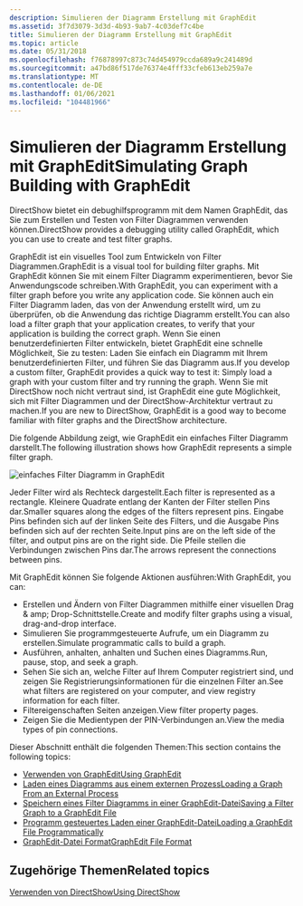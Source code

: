 ```yaml
---
description: Simulieren der Diagramm Erstellung mit GraphEdit
ms.assetid: 3f7d3079-3d3d-4b93-9ab7-4c03def7c4be
title: Simulieren der Diagramm Erstellung mit GraphEdit
ms.topic: article
ms.date: 05/31/2018
ms.openlocfilehash: f76878997c873c74d454979ccda689a9c241489d
ms.sourcegitcommit: a47bd86f517de76374e4fff33cfeb613eb259a7e
ms.translationtype: MT
ms.contentlocale: de-DE
ms.lasthandoff: 01/06/2021
ms.locfileid: "104481966"
---
```

# <a name="simulating-graph-building-with-graphedit"></a><span data-ttu-id="1e153-103">Simulieren der Diagramm Erstellung mit GraphEdit</span><span class="sxs-lookup"><span data-stu-id="1e153-103">Simulating Graph Building with GraphEdit</span></span>

<span data-ttu-id="1e153-104">DirectShow bietet ein debughilfsprogramm mit dem Namen GraphEdit, das Sie zum Erstellen und Testen von Filter Diagrammen verwenden können.</span><span class="sxs-lookup"><span data-stu-id="1e153-104">DirectShow provides a debugging utility called GraphEdit, which you can use to create and test filter graphs.</span></span>

<span data-ttu-id="1e153-105">GraphEdit ist ein visuelles Tool zum Entwickeln von Filter Diagrammen.</span><span class="sxs-lookup"><span data-stu-id="1e153-105">GraphEdit is a visual tool for building filter graphs.</span></span> <span data-ttu-id="1e153-106">Mit GraphEdit können Sie mit einem Filter Diagramm experimentieren, bevor Sie Anwendungscode schreiben.</span><span class="sxs-lookup"><span data-stu-id="1e153-106">With GraphEdit, you can experiment with a filter graph before you write any application code.</span></span> <span data-ttu-id="1e153-107">Sie können auch ein Filter Diagramm laden, das von der Anwendung erstellt wird, um zu überprüfen, ob die Anwendung das richtige Diagramm erstellt.</span><span class="sxs-lookup"><span data-stu-id="1e153-107">You can also load a filter graph that your application creates, to verify that your application is building the correct graph.</span></span> <span data-ttu-id="1e153-108">Wenn Sie einen benutzerdefinierten Filter entwickeln, bietet GraphEdit eine schnelle Möglichkeit, Sie zu testen: Laden Sie einfach ein Diagramm mit Ihrem benutzerdefinierten Filter, und führen Sie das Diagramm aus.</span><span class="sxs-lookup"><span data-stu-id="1e153-108">If you develop a custom filter, GraphEdit provides a quick way to test it: Simply load a graph with your custom filter and try running the graph.</span></span> <span data-ttu-id="1e153-109">Wenn Sie mit DirectShow noch nicht vertraut sind, ist GraphEdit eine gute Möglichkeit, sich mit Filter Diagrammen und der DirectShow-Architektur vertraut zu machen.</span><span class="sxs-lookup"><span data-stu-id="1e153-109">If you are new to DirectShow, GraphEdit is a good way to become familiar with filter graphs and the DirectShow architecture.</span></span>

<span data-ttu-id="1e153-110">Die folgende Abbildung zeigt, wie GraphEdit ein einfaches Filter Diagramm darstellt.</span><span class="sxs-lookup"><span data-stu-id="1e153-110">The following illustration shows how GraphEdit represents a simple filter graph.</span></span>

![einfaches Filter Diagramm in GraphEdit](images/gedit09.png)

<span data-ttu-id="1e153-112">Jeder Filter wird als Rechteck dargestellt.</span><span class="sxs-lookup"><span data-stu-id="1e153-112">Each filter is represented as a rectangle.</span></span> <span data-ttu-id="1e153-113">Kleinere Quadrate entlang der Kanten der Filter stellen Pins dar.</span><span class="sxs-lookup"><span data-stu-id="1e153-113">Smaller squares along the edges of the filters represent pins.</span></span> <span data-ttu-id="1e153-114">Eingabe Pins befinden sich auf der linken Seite des Filters, und die Ausgabe Pins befinden sich auf der rechten Seite.</span><span class="sxs-lookup"><span data-stu-id="1e153-114">Input pins are on the left side of the filter, and output pins are on the right side.</span></span> <span data-ttu-id="1e153-115">Die Pfeile stellen die Verbindungen zwischen Pins dar.</span><span class="sxs-lookup"><span data-stu-id="1e153-115">The arrows represent the connections between pins.</span></span>

<span data-ttu-id="1e153-116">Mit GraphEdit können Sie folgende Aktionen ausführen:</span><span class="sxs-lookup"><span data-stu-id="1e153-116">With GraphEdit, you can:</span></span>

-   <span data-ttu-id="1e153-117">Erstellen und Ändern von Filter Diagrammen mithilfe einer visuellen Drag & amp; Drop-Schnittstelle.</span><span class="sxs-lookup"><span data-stu-id="1e153-117">Create and modify filter graphs using a visual, drag-and-drop interface.</span></span>
-   <span data-ttu-id="1e153-118">Simulieren Sie programmgesteuerte Aufrufe, um ein Diagramm zu erstellen.</span><span class="sxs-lookup"><span data-stu-id="1e153-118">Simulate programmatic calls to build a graph.</span></span>
-   <span data-ttu-id="1e153-119">Ausführen, anhalten, anhalten und Suchen eines Diagramms.</span><span class="sxs-lookup"><span data-stu-id="1e153-119">Run, pause, stop, and seek a graph.</span></span>
-   <span data-ttu-id="1e153-120">Sehen Sie sich an, welche Filter auf Ihrem Computer registriert sind, und zeigen Sie Registrierungsinformationen für die einzelnen Filter an.</span><span class="sxs-lookup"><span data-stu-id="1e153-120">See what filters are registered on your computer, and view registry information for each filter.</span></span>
-   <span data-ttu-id="1e153-121">Filtereigenschaften Seiten anzeigen.</span><span class="sxs-lookup"><span data-stu-id="1e153-121">View filter property pages.</span></span>
-   <span data-ttu-id="1e153-122">Zeigen Sie die Medientypen der PIN-Verbindungen an.</span><span class="sxs-lookup"><span data-stu-id="1e153-122">View the media types of pin connections.</span></span>

<span data-ttu-id="1e153-123">Dieser Abschnitt enthält die folgenden Themen:</span><span class="sxs-lookup"><span data-stu-id="1e153-123">This section contains the following topics:</span></span>

-   [<span data-ttu-id="1e153-124">Verwenden von GraphEdit</span><span class="sxs-lookup"><span data-stu-id="1e153-124">Using GraphEdit</span></span>](using-graphedit.md)
-   [<span data-ttu-id="1e153-125">Laden eines Diagramms aus einem externen Prozess</span><span class="sxs-lookup"><span data-stu-id="1e153-125">Loading a Graph From an External Process</span></span>](loading-a-graph-from-an-external-process.md)
-   [<span data-ttu-id="1e153-126">Speichern eines Filter Diagramms in einer GraphEdit-Datei</span><span class="sxs-lookup"><span data-stu-id="1e153-126">Saving a Filter Graph to a GraphEdit File</span></span>](saving-a-filter-graph-to-a-graphedit-file.md)
-   [<span data-ttu-id="1e153-127">Programm gesteuertes Laden einer GraphEdit-Datei</span><span class="sxs-lookup"><span data-stu-id="1e153-127">Loading a GraphEdit File Programmatically</span></span>](loading-a-graphedit-file-programmatically.md)
-   [<span data-ttu-id="1e153-128">GraphEdit-Datei Format</span><span class="sxs-lookup"><span data-stu-id="1e153-128">GraphEdit File Format</span></span>](graphedit-file-format.md)

## <a name="related-topics"></a><span data-ttu-id="1e153-129">Zugehörige Themen</span><span class="sxs-lookup"><span data-stu-id="1e153-129">Related topics</span></span>

<dl> <dt>

[<span data-ttu-id="1e153-130">Verwenden von DirectShow</span><span class="sxs-lookup"><span data-stu-id="1e153-130">Using DirectShow</span></span>](using-directshow.md)
</dt> </dl>

 

 



